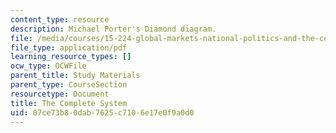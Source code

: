 ```yaml
---
content_type: resource
description: Michael Porter's Diamond diagram.
file: /media/courses/15-224-global-markets-national-politics-and-the-competitive-advantage-of-firms-spring-2003/07ce73b80dab7625c7106e17e0f9a0d0_portersdiamond.pdf
file_type: application/pdf
learning_resource_types: []
ocw_type: OCWFile
parent_title: Study Materials
parent_type: CourseSection
resourcetype: Document
title: The Complete System
uid: 07ce73b8-0dab-7625-c710-6e17e0f9a0d0
---
```

